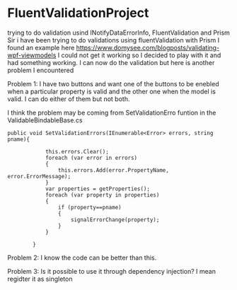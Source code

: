 # FluentValidationProject
trying to do validation usind INotifyDataErrorInfo, FluentValidation and Prism 
Sir i have been trying to do validations using fluentValidation with Prism
I found an example here https://www.domysee.com/blogposts/validating-wpf-viewmodels
I could not get it working so I decided to play with it and had something working.
I can now do the validation but here is another problem I encountered

Problem 1:
I have two buttons and want one of the buttons to be enebled when a particular property is valid
and the other one when the model is valid. I can do either of them but not both.

I think the problem may be coming from SetValidationErro funtion in the ValidableBindableBase.cs

```
public void SetValidationErrors(IEnumerable<Error> errors, string pname){
        
            this.errors.Clear();
            foreach (var error in errors)
            {
                this.errors.Add(error.PropertyName, error.ErrorMessage);
            }
            var properties = getProperties();
            foreach (var property in properties)
            {
                if (property==pname)
                {
                    signalErrorChange(property);
                }
            }
            
        }
```
Problem 2:
I know the code can be better than this. 

Problem 3:
Is it possible to use it through dependency injection? I mean regidter it as singleton
